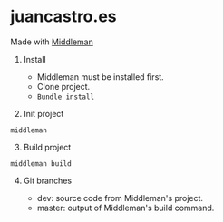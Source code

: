 # juancastro.es

Made with [Middleman](https://middlemanapp.com/)

1. Install

    * Middleman must be installed first.
    * Clone project.
    * `Bundle install`

2. Init project

```
middleman
```

3. Build project

```
middleman build
```

4. Git branches

    * dev: source code from Middleman's project.
    * master: output of Middleman's build command.
